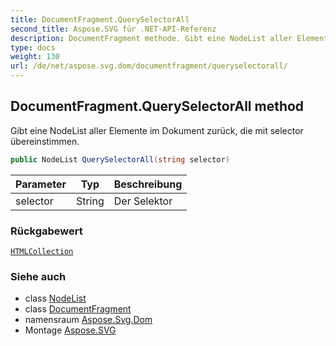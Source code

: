 ```yaml
---
title: DocumentFragment.QuerySelectorAll
second_title: Aspose.SVG für .NET-API-Referenz
description: DocumentFragment methode. Gibt eine NodeList aller Elemente im Dokument zurück die mit selector übereinstimmen.
type: docs
weight: 130
url: /de/net/aspose.svg.dom/documentfragment/queryselectorall/
---
```

## DocumentFragment.QuerySelectorAll method

Gibt eine NodeList aller Elemente im Dokument zurück, die mit selector übereinstimmen.

```csharp
public NodeList QuerySelectorAll(string selector)
```

| Parameter | Typ | Beschreibung |
| --- | --- | --- |
| selector | String | Der Selektor |

### Rückgabewert

[`HTMLCollection`](../../../aspose.svg.collections/htmlcollection/)

### Siehe auch

* class [NodeList](../../../aspose.svg.collections/nodelist/)
* class [DocumentFragment](../)
* namensraum [Aspose.Svg.Dom](../../documentfragment/)
* Montage [Aspose.SVG](../../../)


